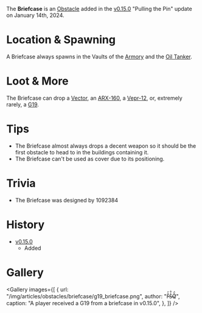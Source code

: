 The **Briefcase** is an [Obstacle](/obstacles) added in the [v0.15.0](https://github.com/HasangerGames/suroi/releases/tag/v0.15.0) "Pulling the Pin" update on January 14th, 2024.

# Location & Spawning

A Briefcase always spawns in the Vaults of the [Armory](/buildings/armory) and the [Oil Tanker](/buildings/oil_tanker).

# Loot & More

The Briefcase can drop a [Vector](/weapons/guns/vector), an [ARX-160](/weapons/guns/arx160), a [Vepr-12](/weapons/guns/vepr12), or, extremely rarely, a [G19](/weapons/guns/g19).

# Tips

- The Briefcase almost always drops a decent weapon so it should be the first obstacle to head to in the buildings containing it.
- The Briefcase can't be used as cover due to its positioning.

# Trivia

- The Briefcase was designed by 1092384

# History

- [v0.15.0](https://github.com/HasangerGames/suroi/releases/tag/v0.15.0)
  - Added

# Gallery

<Gallery
  images={[
    {
      url: "/img/articles/obstacles/briefcase/g19_briefcase.png",
      author: "F̴̋̓S̶̾͋Q̸̂̈́",
      caption: "A player received a G19 from a briefcase in v0.15.0",
    },
  ]}
/>